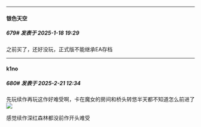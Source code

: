 ﻿
*****

####  银色天空  
##### 679#       发表于 2025-1-18 19:29

之前买了，还好没玩，正式版不能继承EA存档

*****

####  k1no  
##### 680#       发表于 2025-2-21 12:34

先玩续作再玩这作好难受啊，卡在魔女的房间和桥头转悠半天都不知道怎么前进了<img src="https://static.saraba1st.com/image/smiley/face2017/125.png" referrerpolicy="no-referrer">

感觉续作深红森林都没前作开头难受

